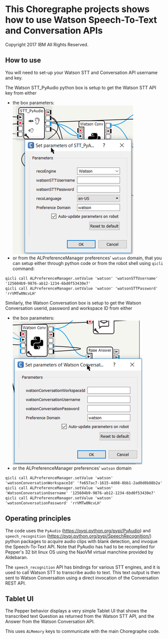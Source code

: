 # This Choregraphe projects shows how to use Watson Speech-To-Text and Conversation APIs
Copyright 2017 IBM All Rights Reserved.
## How to use
You will need to set-up your Watson STT and Conversation API username and key.

The Watson STT_PyAudio python box is setup to get the Watson STT API key from either
  * the box parameters:  
![STT Box Parameters](readme_images/theWatsonSTTPythonBoxIsSetupToGetTheWatsonSTTAPIKeyFromEitherTheBoxParameters.png)  
  * or from the ALPreferenceManager preferences' ```watson``` domain, that you can setup either through python code or from the robot shell using ```qicli``` command:
```
qicli call ALPreferenceManager.setValue 'watson' 'watsonSTTUsername' '125604b9-9876-ab12-1234-6bd0f53430e7'
qicli call ALPreferenceManager.setValue 'watson' 'watsonSTTPassword' 'rrVMTw0NcvLH'
```
Similarly, the Watson Conversation box is setup to get the Watson Conversation userid, password and workspace ID from either 
   * the box parameters: ![Conversation Box Parameters](readme_images/img-paste-20171218171038627.png)
   * or the ALPreferenceManager preferences' ```watson``` domain
```
qicli call ALPreferenceManager.setValue 'watson' 'watsonConversationWorkspaceId' 'fe657ac7-1615-4d08-8bb1-2ad0d0b88b2a'
qicli call ALPreferenceManager.setValue 'watson' 'WatsonConversationUsername' '125604b9-9876-ab12-1234-6bd0f53430e7'
qicli call ALPreferenceManager.setValue 'watson' 'watsonConversationPassword' 'rrVMTw0NcvLH'
```

## Operating principles
The code uses the ```PyAudio``` (https://pypi.python.org/pypi/PyAudio) and ```speech_recognition``` (https://pypi.python.org/pypi/SpeechRecognition/) python packages to acquire audio clips with blank detection, and invoque the Speech-To-Text API. Note that PyAudio has had to be recomplied for Pepper's 32 bit linux OS using the NaoVM virtual manchine provided by Aldebaran.

The ```speech_recognition``` API has bindings for various STT engines, and it is used to call Watson STT to transcribe audio to text.
This text output is then sent to Watson Conversation using a direct invocation of the Conversation REST API. 

## Tablet UI
The Pepper behavior displays a very simple Tablet UI that shows the transcribed text Question as returned from the Watson STT API, and the Answer from the Watson Conversation API.

This uses ```ALMemory``` keys to communicate with the main Choregraphe code.

